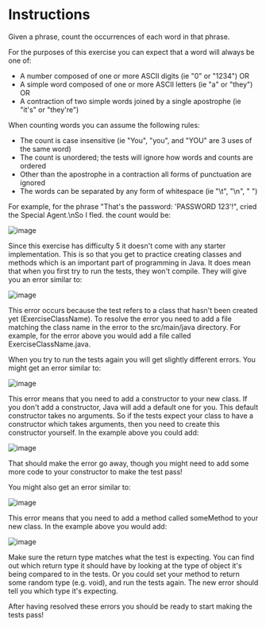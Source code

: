 # Instructions
Given a phrase, count the occurrences of each word in that phrase.

For the purposes of this exercise you can expect that a word will always be one of:

- A number composed of one or more ASCII digits (ie "0" or "1234") OR
- A simple word composed of one or more ASCII letters (ie "a" or "they") OR
- A contraction of two simple words joined by a single apostrophe (ie "it's" or "they're")

When counting words you can assume the following rules:

- The count is case insensitive (ie "You", "you", and "YOU" are 3 uses of the same word)
- The count is unordered; the tests will ignore how words and counts are ordered
- Other than the apostrophe in a contraction all forms of punctuation are ignored
- The words can be separated by any form of whitespace (ie "\t", "\n", " ")

For example, for the phrase "That's the password: 'PASSWORD 123'!", cried the Special Agent.\nSo I fled. the count would be:

![image](https://user-images.githubusercontent.com/54405665/224980367-4d587524-21f6-46dd-a2de-f7becf95d8be.png)

Since this exercise has difficulty 5 it doesn't come with any starter implementation. This is so that you get to practice creating classes and methods which is an important part of programming in Java. It does mean that when you first try to run the tests, they won't compile. They will give you an error similar to:

![image](https://user-images.githubusercontent.com/54405665/224981365-4a52ba59-a24c-446f-b8e1-5845b8d635f2.png)
 
 This error occurs because the test refers to a class that hasn't been created yet (ExerciseClassName). To resolve the error you need to add a file matching the class name in the error to the src/main/java directory. For example, for the error above you would add a file called ExerciseClassName.java.

When you try to run the tests again you will get slightly different errors. You might get an error similar to:

![image](https://user-images.githubusercontent.com/54405665/224981466-8fe57c6d-7fbb-4e2f-9da5-2aa6170b855d.png)
  
  This error means that you need to add a constructor to your new class. If you don't add a constructor, Java will add a default one for you. This default constructor takes no arguments. So if the tests expect your class to have a constructor which takes arguments, then you need to create this constructor yourself. In the example above you could add:
  
  ![image](https://user-images.githubusercontent.com/54405665/224980558-74a5c8c3-f222-4981-b340-578023616e78.png)

That should make the error go away, though you might need to add some more code to your constructor to make the test pass!

You might also get an error similar to:

![image](https://user-images.githubusercontent.com/54405665/224980612-85e838a6-47cb-4962-bdf6-d6275a9d4d45.png)

This error means that you need to add a method called someMethod to your new class. In the example above you would add:

![image](https://user-images.githubusercontent.com/54405665/224980662-6eaa9261-986e-428d-91b7-7a8659d932e7.png)

Make sure the return type matches what the test is expecting. You can find out which return type it should have by looking at the type of object it's being compared to in the tests. Or you could set your method to return some random type (e.g. void), and run the tests again. The new error should tell you which type it's expecting.

After having resolved these errors you should be ready to start making the tests pass!
